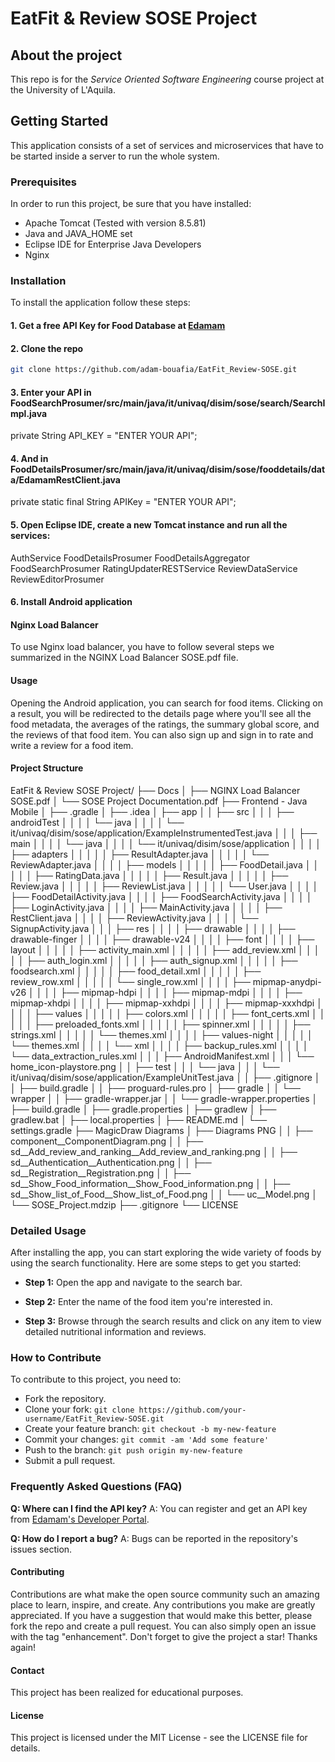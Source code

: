 # EatFit & Review SOSE Project

## About the project
This repo is for the *Service Oriented Software Engineering* course project at the University of L'Aquila.

## Getting Started
This application consists of a set of services and microservices that have to be started inside a server to run the whole system.

### Prerequisites
In order to run this project, be sure that you have installed:
- Apache Tomcat (Tested with version 8.5.81)
- Java and JAVA_HOME set
- Eclipse IDE for Enterprise Java Developers
- Nginx

### Installation

To install the application follow these steps:
#### 1. Get a free API Key for Food Database at [Edamam](https://developer.edamam.com/food-database-api)
#### 2. Clone the repo
   
   ```sh
   git clone https://github.com/adam-bouafia/EatFit_Review-SOSE.git
   ```
   
#### 3. Enter your API in FoodSearchProsumer/src/main/java/it/univaq/disim/sose/search/SearchImpl.java

private String API_KEY = "ENTER YOUR API";

#### 4. And in FoodDetailsProsumer/src/main/java/it/univaq/disim/sose/fooddetails/data/EdamamRestClient.java

private static final String APIKey = "ENTER YOUR API";


#### 5. Open Eclipse IDE, create a new Tomcat instance and run all the services:

  AuthService
  FoodDetailsProsumer
  FoodDetailsAggregator
  FoodSearchProsumer
  RatingUpdaterRESTService
  ReviewDataService
  ReviewEditorProsumer

  
#### 6. Install Android application

#### Nginx Load Balancer
To use Nginx load balancer, you have to follow several steps we summarized in the NGINX Load Balancer SOSE.pdf file.

#### Usage
Opening the Android application, you can search for food items. Clicking on a result, you will be redirected to the details page where you'll see all the food metadata, the averages of the ratings, the summary global score, and the reviews of that food item. You can also sign up and sign in to rate and write a review for a food item.


#### Project Structure

EatFit & Review SOSE Project/
├── Docs
│   ├── NGINX Load Balancer SOSE.pdf
│   └── SOSE Project Documentation.pdf
├── Frontend - Java Mobile
│   ├── .gradle
│   ├── .idea
│   ├── app
│   │   ├── src
│   │   │   ├── androidTest
│   │   │   │   └── java
│   │   │   │       └── it/univaq/disim/sose/application/ExampleInstrumentedTest.java
│   │   │   ├── main
│   │   │   │   └── java
│   │   │   │       └── it/univaq/disim/sose/application
│   │   │   │           ├── adapters
│   │   │   │           │   ├── ResultAdapter.java
│   │   │   │           │   └── ReviewAdapter.java
│   │   │   │           ├── models
│   │   │   │           │   ├── FoodDetail.java
│   │   │   │           │   ├── RatingData.java
│   │   │   │           │   ├── Result.java
│   │   │   │           │   ├── Review.java
│   │   │   │           │   ├── ReviewList.java
│   │   │   │           │   └── User.java
│   │   │   │           ├── FoodDetailActivity.java
│   │   │   │           ├── FoodSearchActivity.java
│   │   │   │           ├── LoginActivity.java
│   │   │   │           ├── MainActivity.java
│   │   │   │           ├── RestClient.java
│   │   │   │           ├── ReviewActivity.java
│   │   │   │           └── SignupActivity.java
│   │   │   ├── res
│   │   │   │   ├── drawable
│   │   │   │   ├── drawable-finger
│   │   │   │   ├── drawable-v24
│   │   │   │   ├── font
│   │   │   │   ├── layout
│   │   │   │   │   ├── activity_main.xml
│   │   │   │   │   ├── add_review.xml
│   │   │   │   │   ├── auth_login.xml
│   │   │   │   │   ├── auth_signup.xml
│   │   │   │   │   ├── foodsearch.xml
│   │   │   │   │   ├── food_detail.xml
│   │   │   │   │   ├── review_row.xml
│   │   │   │   │   └── single_row.xml
│   │   │   │   ├── mipmap-anydpi-v26
│   │   │   │   ├── mipmap-hdpi
│   │   │   │   ├── mipmap-mdpi
│   │   │   │   ├── mipmap-xhdpi
│   │   │   │   ├── mipmap-xxhdpi
│   │   │   │   ├── mipmap-xxxhdpi
│   │   │   │   ├── values
│   │   │   │   │   ├── colors.xml
│   │   │   │   │   ├── font_certs.xml
│   │   │   │   │   ├── preloaded_fonts.xml
│   │   │   │   │   ├── spinner.xml
│   │   │   │   │   ├── strings.xml
│   │   │   │   │   └── themes.xml
│   │   │   │   ├── values-night
│   │   │   │   │   └── themes.xml
│   │   │   │   └── xml
│   │   │   │       ├── backup_rules.xml
│   │   │   │       └── data_extraction_rules.xml
│   │   │   ├── AndroidManifest.xml
│   │   │   └── home_icon-playstore.png
│   │   ├── test
│   │   │   └── java
│   │   │       └── it/univaq/disim/sose/application/ExampleUnitTest.java
│   │   ├── .gitignore
│   │   ├── build.gradle
│   │   ├── proguard-rules.pro
│   ├── gradle
│   │   └── wrapper
│   │       ├── gradle-wrapper.jar
│   │       └── gradle-wrapper.properties
│   ├── build.gradle
│   ├── gradle.properties
│   ├── gradlew
│   ├── gradlew.bat
│   ├── local.properties
│   ├── README.md
│   └── settings.gradle
├── MagicDraw Diagrams
│   ├── Diagrams PNG
│   │   ├── component__ComponentDiagram.png
│   │   ├── sd__Add_review_and_ranking__Add_review_and_ranking.png
│   │   ├── sd__Authentication__Authentication.png
│   │   ├── sd__Registration__Registration.png
│   │   ├── sd__Show_Food_information__Show_Food_information.png
│   │   ├── sd__Show_list_of_Food__Show_list_of_Food.png
│   │   └── uc__Model.png
│   └── SOSE_Project.mdzip
├── .gitignore
└── LICENSE

### Detailed Usage

After installing the app, you can start exploring the wide variety of foods by using the search functionality. Here are some steps to get you started:
- **Step 1:** Open the app and navigate to the search bar.
  
- **Step 2:** Enter the name of the food item you're interested in.
  
- **Step 3:** Browse through the search results and click on any item to view detailed nutritional information and reviews.

### How to Contribute

To contribute to this project, you need to:
- Fork the repository.
- Clone your fork: `git clone https://github.com/your-username/EatFit_Review-SOSE.git`
- Create your feature branch: `git checkout -b my-new-feature`
- Commit your changes: `git commit -am 'Add some feature'`
- Push to the branch: `git push origin my-new-feature`
- Submit a pull request.

### Frequently Asked Questions (FAQ)

**Q: Where can I find the API key?**
A: You can register and get an API key from [Edamam's Developer Portal](https://developer.edamam.com/).

**Q: How do I report a bug?**
A: Bugs can be reported in the repository's issues section.

#### Contributing
Contributions are what make the open source community such an amazing place to learn, inspire, and create. Any contributions you make are greatly appreciated.
If you have a suggestion that would make this better, please fork the repo and create a pull request. You can also simply open an issue with the tag "enhancement". Don't forget to give the project a star! Thanks again!


#### Contact
This project has been realized for educational purposes.


####  License
This project is licensed under the MIT License - see the LICENSE file for details.
